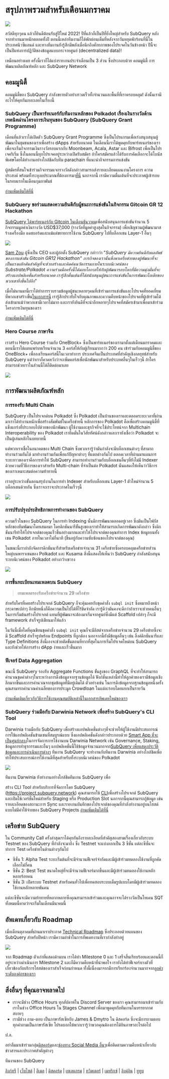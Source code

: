 # สรุปภาพรวมสำหรับเดือนมกราคม

![](https://miro.medium.com/max/1400/1*2IMAaY-YYyAdl7YfZqHTAg.png)

สวัสดีทุกๆคน แล้วก็ยินดีต้อนรับสู่ปีใหม่ 2022! ปีที่แล้วก็เป็นปีที่ยิ่งใหญ่สำหรับ SubQuery หลังจากทำงานมาหนักตลอดทั้งปี ตอนนี้เหล่าทีมงานก็ได้พักผ่อนเต็มที่หลังจากวันหยุดพักร้อนที่นี่ในประเทศนิวซีแลนด์ และทางทีมงานยังรู้สึกมีพลังเมื่อนึกถึงศักยภาพของโปรเจคในวันข้างหน้า ปีนี้จะเป็นปีแห่งการปฏิวัติของข้อมูลแบบกระจายศูนย์ (decentralized data)!

เหมือนอย่างเคย ครั้งนี้เราก็ได้แบ่งรายงานประจำเดือนเป็น 3 ส่วน ซึ่งประกอบด้วย คอมมูนิตี้ การพัฒนาผลิตภัณฑ์หลัก และ SubQuery Network

## คอมมูนิตี้

คอมมูนิตี้ของ SubQuery กำลังขยายตัวอย่างรวดเร็วทั้งจำนวนและพื้นที่ที่เราครอบคลุม! ดังนั้นเรามีอะไรให้คุยกันเยอะเลยในเรื่องนี้

### SubQuery เป็นพาร์ทเนอร์กับทีมงานหลักของ Polkadot เรื่องเงินรางวัลด้านเทคนิคผ่านโครงการเงินทุนของ SubQuery (SubQuery Grant Programme)

เดือนที่แล้วเราได้เปิดตัว SubQuery Grant Programme ซึ่งเป็นโปรแกรมเพื่อเร่งสนุบสนุนผู้พัฒนาในชุมชนของเราเพื่อสร้าง dApps สำหรับอนาคต ในเดือนนี้เราได้พูดคุยกับพาร์ทเนอร์ของเราเพื่อจะเริ่มกิจกรรมเงินรางวัลรอบแรกกับ Moonbeam, Acala, Astar และ Bifrost เพื่อเป็นโปรเจคริเริ่ม ซึ่งในตอนนี้ทุกโปรเจคอยู่ระหว่างเปิดรับสมัคร ถ้าใครสมัครแล้วได้รับการคัดเลือกจะได้โบนัสพิเศษโดยได้ทำงานอย่างใกล้ชิดกับทีม parachain ที่แนะนำกิจกรรมการแข่งขัน

ผู้สมัครที่สนใจเข้าร่วมกิจกรรมแจกรางวัลดังกล่าวสามารถส่งรายละเอียดแผนงานโครงการ ความประสงค์ พร้อมทั้งระบุงบประมาณที่่ต้องการมา[ที่นี่](https://docs.google.com/forms/d/e/1FAIpQLSfmMazkebKwNTWThBkVGaxf2Bg8s4aWZ0ZhwiMCtc9kv4sJHQ/viewform) นอกจากนี้ เรามีความตื่นเต้นที่จะประกาศผู้เข้ารอบในรอบแรกในเดือนกุมภาพันธ์

[อ่านเพิ่มเติมได้ที่นี่](https://subquery.medium.com/subquery-partners-with-leading-polkadot-teams-on-technical-bounties-via-the-subquery-grants-d40453788435)

### SubQuery ขอร่วมแสดงความยินดีกับผู้ชนะการแข่งขันในกิจกรรม Gitcoin GR 12 Hackathon

[SubQuery ได้พาร์ทเนอร์กับ Gitcoin ในเดือนธันวาคม](https://subquery.medium.com/subquery-announces-gitcoin-hackathon-16c9d18753a)เพื่อสนับสนุนการแข่งขันจำนวน 5 กิจกรรมมูลค่าเงินรางวัล USD$37,000 (รางวัลที่มูลค่าสูงสุดในกิจกรรม) เพื่อเชิญชวนผู้พัฒนามาสร้างเครื่องมือ แดชบอร์ดและแม้แต่ขยายการใช้งาน SubQuery ไปที่บล็อกเชน Layer-1 อื่นๆ

![](https://miro.medium.com/max/1400/1*BUq3ah1ULNnvLjqxv_vzlQ.png)

[Sam Zou](https://twitter.com/zoujialiu) ผู้ซึ่งเป็น CEO และผู้ก่อตั้ง SubQuery กล่าวว่า "_SubQuery มีความยินดีกับผลลัพธ์ของการแข่งขัน Gitcoin GR12 Hackathon" ภารกิจของเรานั้นพึ่งพาเครือข่ายของผู้พัฒนาที่จะเป็นแรงผลักดันสำคัญที่จะช่วยสร้างและคิดค้นนวัตกรรมภายในระบบนิเวศน์ของ Substrate/Polkadot ความร่วมมือครั้งนี้ได้มอบโอกาสให้กับผู้พัฒนารอบโลกที่มีความมุ่งมั่นที่จะสร้างแอปพลิเคชั่นสำหรับอนาคต เรารู้สึกตื่นเต้นที่ได้สนับสนุนผู้ชนะการแข่งขันในการพัฒนาไอเดียของพวกเขายิ่งขึ้นไปอีก_"

เมื่อไม่นานมานี้เราได้ทำการรวบรวมข้อมูลผู้ชนะหลายๆคนที่เข้าร่วมการแข่งขันและโปรเจคที่ยอดเยี่ยมที่พวกเขาสร้างขึ้น[ในเอกสารนี้](https://subquery.medium.com/subquery-celebrates-winners-of-gitcoin-gr-12-hackathon-7486afaeab29) เรารู้สึกประทับใจกับคุณภาพและความคืบหน้าของโปรเจคที่ผู้เข้าร่วมได้ส่งเข้ามาแม้ว่าพวกเขามีเวลาไม่มาก และเรายังยินดีที่จะนำอีกหลายๆโปรเจคที่สมัครเข้ามาเพื่อมาเข้าร่วมโครงการเงินทุนของเรา

[อ่านเพิ่มเติมได้ที่นี่](https://subquery.medium.com/subquery-celebrates-winners-of-gitcoin-gr-12-hackathon-7486afaeab29)

### Hero Course ภาษาจีน

เราสร้าง Hero Course ร่วมกับ OneBlock+ ซึ่งเป็นพาร์ทเนอร์ของเรามาตั้งแต่เดือนมกราคมและตอนนี้เราได้เผยแพร่บทเรียนจำนวน 3 คอร์สให้กับผู้เรียนมากกว่า 200 คน เข้าร่วมกับคอมมูนิตี้ของ OneBlock+ เพื่อลงเรียนคอร์สนี้ในเวลาทำการ ประเทศจีนเป็นประเทศที่สำคัญเชิงกลยุทธ์สำหรับ SubQuery แต่ว่าเราก็คาดหวังว่าจะเพิ่มคอร์สเพื่อนักพัฒนาสำหรับประเทศอื่นๆในเร็วๆนี้ ถ้าใครสามารถช่วยเราในส่วนนี้ได้ก็ติดต่อมาเลย

![](https://miro.medium.com/max/1400/1*_8N000hX1WBM79ZbFyhvYQ.png)

## การพัฒนาผลิตภัณฑ์หลัก

### การรองรับ Multi Chain

SubQuery เป็นโปรเจกต์บน Polkadot ซึ่ง Polkadot เป็นบ้านของเราและตลอดระยะเวลาที่ผ่านมาเราได้ทำงานหนักเพื่อสร้างสัมพันธ์ในเครือข่ายนี้ หลักการของ Polkadot คือเพื่อสร้างคอมมูนิตี้ที่แข็งแกร่งที่ประกอบไปด้วยของนักพัฒนา ผู้ใช้งานและธุรกิจที่จะใช้ประโยชน์จาก Multichain Interoperability ของ Polkadot เรายึดมั่นในวิสัยทัศน์ดังกล่าวและเรายังเชื่อว่า Polkadot จะเป็นผู้เล่นหลักในบทบาทนี้

แต่พวกเราเชื่อในอนาคตของ Multi Chain ซึ่งพวกเรารู้ว่ามันกำลังจะมีบล็อกเชนต่างๆ ที่สามาถทำงานร่วมกันได้ มาทำงานร่วมกันเพื่อแก้ปัญหาต่างๆ ที่แตกต่างกันไป ตลอดเวลาที่ผ่านมาแผนการระยะยาวของเราคือการทำให้ SubQuery สามารถทำงานร่วมกับบล็อกเชนอื่นๆที่ยังไม่มี Indexer ด้วยความที่วิธีการของเราสำหรับ Multi-chain ที่จำเป็นต่อ Polkadot นั่นแสดงให้เห็นว่าวิธีการของเราเหมาะสมต่อความท้าทายนี้

เราอยู่ระหว่างขั้นตอนสรุปงานในการทำ Indexer สำหรับบล็อกเชน Layer-1 ตัวใหม่จำนวน 5 บล็อกเชนด้วยกัน ซึ่งเราจะเราจะประกาศในเร็วๆนี้

![](https://miro.medium.com/max/1400/1*jD1n5MSjeatjiaF5hY-Wjg.png)

### การปรับปรุงประสิทธิภาพการทำงานของ SubQuery

ความเร็วในของ SubQuery ในการทำ Indexing นั้นมีการพัฒนาตลอดอยู่เวลา ซึ่งมันเป็นโฟกัสหลักของทีมพัฒนาโดยเสมอมา โดยดิกชันนารีขั้นสูงของเราทำให้สามารถเกิดการพัฒนาดังกล่าว ซึ่งดิกชันนารีทำให้โปรเจกต์ของคุณเร็วขึ้นอย่างมากและทำให้โปรเจกต์ของคุณทำการ Index ข้อมูลบนทั้งเชน Polkadot ภายในเวลาไม่กี่นาที (ขึ้นอยู่กับความซับซ้อนของโปรเจกต์ของคุณ)

ในขณะนี้เรากำลังจัดการดิกชันนารีสำหรับเครือข่ายจำนวน 31 เครือข่ายซึ่งครอบคลุมเครือข่ายส่วนใหญ่บนพาราเชนของ Polkadot และ Kusama สิ่งนี้แสดงให้เห็นว่า SubQuery กำลังสนับสนุนระบบนิเวศน์ของ Polkadot อย่างกว้างขวาง

![](https://miro.medium.com/max/1400/1*WeMY5WnWZ_jvllxidhycUA.png)

### การขึ้นทะเบียนเทมเพลตบน SubQuery

> เทมเพลตรองรับเครือข่ายจำนวน 29 เครือข่าย

สำหรับใครที่เคยสร้างโปรเจกต์ SubQuery ก็จะคุ้นเคยกับชุดคำสั่ง `subql init` ซึ่งหมายถึงหน้ากระดาษเปล่าๆ อีกนัยหนึ่งก็คือความเป็นไปได้ที่ไร้ขีดจำกัด เรารู้ดีว่ามันคงจะดีกว่าถ้าเราจะช่วยคนอื่นๆในการเริ่มต้นสร้างโปรเจกต์ แทนที่ผู้พัฒนาจะต้องมาเริ่มจากศูนย์ซึ่งมีแต่ Scaffold เปล่าๆ ก็จะมี framework สำเร็จรูปเขียนมาให้แล้ว

ในวันนี้เมื่อใดที่คุณขียนชุดคำสั่ง `subql init` คุณก็จะมีลิสต์จากเครือข่ายจำนวน 29 เครือข่ายซึ่งจะมี Scaffold สำเร็จรูปพร้อม Endpoints ที่ถูกต้อง นอกจากนี้ยังมีข้อมูลอื่นๆ เช่น ลิ้งค์ดิกชันนารีและ Type Definitions สิ่งนี้เองจะช่วยตัดขั้นตอนที่ยากที่สุดในการเริ่มโปรเจคใหม่บน SubQuery และยังช่วยให้การสร้าง dApp ง่ายและเร็วขึ้นมาก

### ฟีเจอร์ Data Aggregation

ขณะนี้ SubQuery รองรับ Aggregate Functions ขั้นสูงของ GraphQL ที่จะทำให้สามารถคำนวณชุดค่าต่างๆในระหว่างการดึงข้อมูลจากฐานข้อมูลได้ ฟังก์ชั่นเหล่านี้ทำให้ลูกค้าของเรามีข้อมูลเชิงลึกมากขึ้นและการคำนวณจากชุดข้อมูลที่มีอยู่เดิมได้ ตัวอย่างเช่น ในการดึงข้อมูลจากฐานข้อมูลหนึ่งครั้ง คุณสามารถคำนวณค่าเฉลี่ยของการประมูล Crowdloan ในแต่ละรอบโดยแยกเป็นรายวัน

[อ่านเพิ่มเติมเกี่ยวกับวิธีการใช้งานคุณสมบัติเหล่านี้ในเอกสารอัพเดทใหม่ของเรา](https://doc.subquery.network/query/aggregate/)

### SubQuery ร่วมมือกับ Darwinia Network เพื่อสร้าง SubQuery's CLI Tool

Darwinia ร่วมมือกับ SubQuery เพื่อสร้างแอปพลิเคชั่นต่างๆที่จะช่วยให้ผู้ใช้งานมีประสบการณ์การใช้แอปพลิเคชั่นข้ามเชนที่สมบูรณ์แบบ ซึ่งแอปพลิเคชั่นดังกล่าวประกอบด้วย [Smart App ที่จะเป็นศูนย์กลาง](https://apps.darwinia.network/)ในการจัดการการใช้งานบน Darwinia Network  เช่น Governance, Staking, ข้อมูลการทำธุรกรรมและอื่นๆ แอปพลิเคชั่นนี้ใช้ข้อมูลจำนวนมากจาก[SubQuery เพื่อแสดงประวัติข้อมูลและการดำเนินการต่างๆ](https://explorer.subquery.network/subquery/darwinia-network/smart-app-crab) ทีมงาน SubQuery จะทำงานกับทีมงาน Darwinia อย่างใกล้ชิดเพื่อทำให้ประสบการณ์การใช้งานดีที่สุดสำหรับทั้งระบบนิเวศน์ของ Polkadot

![](https://miro.medium.com/max/1200/1*bL2Csj9qyamD7txAheCTIg.gif)

ทีมงาน Darwinia ยังทำงานอย่างใกล้ชิดทีมงาน SubQuery เพื่อ

สร้าง CLI Tool สำหรับบริการที่จัดการโดย SubQuery (https://project.subquery.network) คุณสามารถใช้ [CLI](https://github.com/fewensa/subquery-cli)เพื่อสร้างโปรเจกต์ SubQuery และเปิดใช้เวอร์ชั่นใหม่สำหรับ Staging หรือ Production Slot นอกจากนี้คุณสามารถกู้ข้อมูล เช่น รายละเอียดของสถานะการ Sync และรายงานบันทึกของโปรเจกต์ของคุณที่กำลังทำงานอยู่บนโฮสต์แบบไม่มีค่าใช้จ่ายของ SubQuery Projects [อ่านเพิ่มเติมได้ที่นี่](https://subquery.medium.com/subquery-partners-with-darwinia-network-to-build-subquerys-cli-tool-903dc4c9ef66)</p> 



## เครือข่าย SubQuery

ใน Community Call ครั้งล่าสุดเราได้คุยกันถึงรายละเอียดที่สำคัญสองสามเรื่องเกี่ยวกับระบบ Testnet ของ SubQuery ที่กำลังจะมาถึง ซึ่ง Testnet จะแบ่งออกเป็น 3 ซีซั่น แต่ละซีซั่นจะทำการ Test เครือข่ายในด้านต่างๆกันไป

- ซีซั่น 1: Alpha Test ระยะเริ่มต้นที่จะมีจำนวนฟีเจอร์จำกัดและมีผู้เข้าร่วมทดลองใช้งานที่ถูกคัดเลือกไม่กี่คน
- ซีซั่น 2: Best Test ขนาดใหญ่ที่จะมีจำนวนฟีเจอร์มากขึ้นและมีผู้เข้าร่วมทดลองใช้งานหลักหลายร้อยคน
- ซีซั่น 3: เปิดระบบ Testnet สำหรับคนทั่วไปเพื่อทดสอบระบบเต็มรูปแบบโดยมีผู้เข้าร่วมทดลองใช้งานหลักหลายพันคน

แต่ละซีซั่นจะมีความท้าทายที่หลากหลายซึ่งคุณสามารถเข้าร่วมและคุณอาจจะได้รางวัลเป็นโทเคน SQT ทั้งหมดนี้คาดว่าจะเริ่มในเดือนมีนาคมนี้



## อัพเดทเกี่ยวกับ Roadmap

เมื่อเดือนตุลาคมที่ผ่านมาเราประกาศ [Technical Roadmap](https://blog.subquery.network/blogs/20211029-roadmap-october.html) ซึ่งประกอบด้วยแผนของ SubQuery สำหรับปีหน้า เรามีความล่าช้าในการอัพเดทงานที่เรากำลังทำอยู่

![](https://miro.medium.com/max/1400/1*2a3SGrW-OG5pbw67jsavvw.jpeg)

จาก Roadmap ตัวเก่าที่แสดงด้านบน เราได้ทำ Milestone 0 และ 1 เสร็จสิ้นเรียบร้อยและตอนนี้ก็อยู่ระหว่างดำเนินการ Milestone 2 และก็มีความคืบหน้าที่น่าพอใจ เรายังได้ทำฟีเจอร์บางตัวที่เกี่ยวข้องกับบริการโฮสต์ของเราสำเร็จก่อนกำหนด ทั้งนี้เนื่องมาจากมีการเรียกร้องจำนวนมากจาก[ลูกค้าระดับองค์กรของเรา](https://blog.subquery.network/blogs/20211228-enterprise-hosted.html)



## สิ่งอื่นๆ ที่คุณอาจพลาดไป

- เราจะมีช่วง Office Hours ทุกสัปดาห์ใน Discord Server ของเรา คุณสามารถมาเข้าร่วมกับเราในช่วง Office Hours ใน Stages Channel เพื่อมาพูดคุยกับทีมงานในบรรยากาศสบายๆ
- เรามีช่วง ถาม-ตอบ เป็นภาษารัสเซียกับ James & Dmytro ใน ดิสคอร์ด ซึ่งจะมีการถามตอบทุกคำถามเป็นภาษารัสเซีย โปรดบอกให้พวกเรารู้ว่าพวกคุณต้องการได้ยินภาษาอะไรต่อไป

ป.ล.

อย่าลืมมาเข้าร่วมกลุ่ม[ดิสคอร์ด](https://discord.com/invite/subquery)และ[ช่องทาง Social Media อื่นๆ](https://linktr.ee/subquerynetwork)เพื่อติดตามความคืบหน้าเกี่ยวกับข่าวสารและประกาศสำคัญต่างๆ

ทีมงานของ SubQuery

[ลิงก์ทรี](https://linktr.ee/subquerynetwork) | [เว็บไซต์](https://subquery.network/) | [อีเมล](hello@subquery.network) | [ดิสคอร์ด](https://discord.com/invite/78zg8aBSMG) | [เทเลแกรม](https://t.me/subquerynetwork) | [ทวิตเตอร์](https://twitter.com/subquerynetwork) | [เมทริกซ์](https://matrix.to/#/#subquery:matrix.org) | [ลิงค์อิน](https://www.linkedin.com/company/subquery) | [ยูทูบ](https://www.youtube.com/channel/UCi1a6NUUjegcLHDFLr7CqLw)
